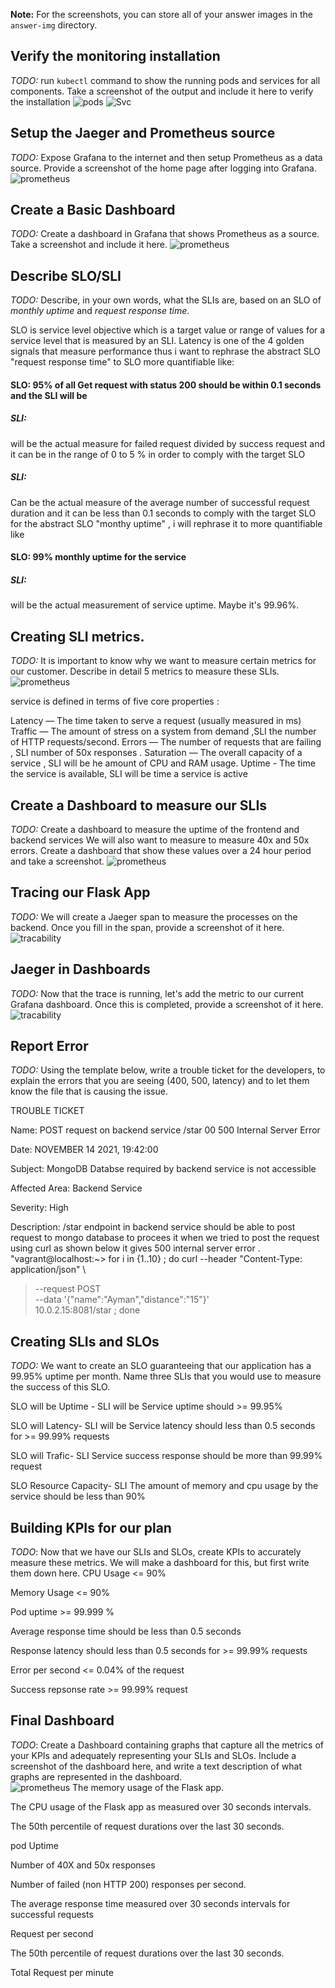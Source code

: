 **Note:** For the screenshots, you can store all of your answer images in the `answer-img` directory.

## Verify the monitoring installation

*TODO:* run `kubectl` command to show the running pods and services for all components. Take a screenshot of the output and include it here to verify the installation
![pods](https://github.com/aykamal2016/Observability/blob/master/Project_Starter_Files-Building_a_Metrics_Dashboard/answer-img/pods-monitoring-observability.png)
![Svc](https://github.com/aykamal2016/Observability/blob/master/Project_Starter_Files-Building_a_Metrics_Dashboard/answer-img/svc-monitoring-observability.png)
## Setup the Jaeger and Prometheus source
*TODO:* Expose Grafana to the internet and then setup Prometheus as a data source. Provide a screenshot of the home page after logging into Grafana.
![prometheus](https://github.com/aykamal2016/Observability/blob/master/Project_Starter_Files-Building_a_Metrics_Dashboard/answer-img/gravana_observability.png)

## Create a Basic Dashboard
*TODO:* Create a dashboard in Grafana that shows Prometheus as a source. Take a screenshot and include it here.
![prometheus](https://github.com/aykamal2016/Observability/blob/master/Project_Starter_Files-Building_a_Metrics_Dashboard/answer-img/prometheus-totalhttp-observability.png) 

## Describe SLO/SLI
*TODO:* Describe, in your own words, what the SLIs are, based on an SLO of *monthly uptime* and *request response time*.

SLO is  service level objective  which is a target value or range of values for a service level that is measured by an SLI. Latency is one of the 4 golden signals that measure performance thus i want to rephrase the abstract SLO "request response time" to SLO more quantifiable like:
#### SLO: 95% of all Get request with status 200 should be within 0.1 seconds and the SLI will be 
  ##### SLI: 
  will be the actual measure for failed request divided by success request and it can be in the range of 0 to 5 % in order to comply with the target SLO
  ##### SLI: 
  Can be the actual measure of the average number of successful request duration and it can be less than 0.1 seconds to comply with the target SLO 
for the abstract SLO "monthy uptime" , i will rephrase it to more quantifiable like 
#### SLO: 99% monthly uptime for the service 
  ##### SLI: 
  will be the actual measurement of service uptime. Maybe it's  99.96%.

## Creating SLI metrics.
*TODO:* It is important to know why we want to measure certain metrics for our customer. Describe in detail 5 metrics to measure these SLIs. 
![prometheus](https://github.com/aykamal2016/Observability/blob/master/Project_Starter_Files-Building_a_Metrics_Dashboard/answer-img/final-totalhttp-observability.png)

service is defined in terms of five core properties :

Latency — The time taken to serve a request (usually measured in ms) 
Traffic — The amount of stress on a system from demand ,SLI the number of HTTP requests/second.
Errors — The number of requests that are failing , SLI number of 50x responses .
Saturation — The overall capacity of a service , SLI  will be he amount of CPU and RAM usage.
Uptime - The time the service is available, SLI will be time a service is active

## Create a Dashboard to measure our SLIs
*TODO:* Create a dashboard to measure the uptime of the frontend and backend services We will also want to measure to measure 40x and 50x errors. Create a dashboard that show these values over a 24 hour period and take a screenshot.
![prometheus](https://github.com/aykamal2016/Observability/blob/master/Project_Starter_Files-Building_a_Metrics_Dashboard/answer-img/observability-dashboard40x.png)

## Tracing our Flask App
*TODO:*  We will create a Jaeger span to measure the processes on the backend. Once you fill in the span, provide a screenshot of it here.
![tracability](https://github.com/aykamal2016/Observability/blob/master/Project_Starter_Files-Building_a_Metrics_Dashboard/answer-img/tracability.png)

## Jaeger in Dashboards
*TODO:* Now that the trace is running, let's add the metric to our current Grafana dashboard. Once this is completed, provide a screenshot of it here.
![tracability](https://github.com/aykamal2016/Observability/blob/master/Project_Starter_Files-Building_a_Metrics_Dashboard/answer-img/jaeger-prometheus.png)
## Report Error
*TODO:* Using the template below, write a trouble ticket for the developers, to explain the errors that you are seeing (400, 500, latency) and to let them know the file that is causing the issue.

TROUBLE TICKET

Name: POST request on backend service /star  00 500 Internal Server Error

Date: NOVEMBER 14 2021, 19:42:00

Subject: MongoDB Databse required by backend service is not accessible 

Affected Area: Backend Service

Severity: High


Description: /star endpoint in backend service should be able to post request to mongo database to procees it when we tried to post the request  using curl as shown below it gives 500 internal server error .
"vagrant@localhost:~> for i in {1..10} ; do curl --header "Content-Type: application/json" \
>   --request POST \
>   --data '{"name":"Ayman","distance":"15"}' \
>   10.0.2.15:8081/star ; done
## Creating SLIs and SLOs
*TODO:* We want to create an SLO guaranteeing that our application has a 99.95% uptime per month. Name three SLIs that you would use to measure the success of this SLO.

SLO will be Uptime - SLI will be Service uptime should >= 99.95%

SLO will Latency- SLI will be Service latency should less than 0.5 seconds for >= 99.99% requests

SLO will Trafic-  SLI Service success response should be more than 99.99% request

SLO Resource Capacity- SLI The amount of memory and cpu usage by the service should be less than 90%


## Building KPIs for our plan
*TODO*: Now that we have our SLIs and SLOs, create KPIs to accurately measure these metrics. We will make a dashboard for this, but first write them down here.
CPU Usage <= 90%

Memory Usage <= 90%

Pod uptime >= 99.999 %

Average response time should be less than 0.5 seconds

Response latency should less than 0.5 seconds for >= 99.99% requests

Error per second <= 0.04% of the request

Success repsonse rate >= 99.99% request

## Final Dashboard
*TODO*: Create a Dashboard containing graphs that capture all the metrics of your KPIs and adequately representing your SLIs and SLOs. Include a screenshot of the dashboard here, and write a text description of what graphs are represented in the dashboard.  
![prometheus](https://github.com/aykamal2016/Observability/blob/master/Project_Starter_Files-Building_a_Metrics_Dashboard/answer-img/final-dashboard.png)
The memory usage of the Flask app. 

The CPU usage of the Flask app as measured over 30 seconds intervals.

The 50th percentile of request durations over the last 30 seconds.

pod Uptime

Number  of 40X and 50x responses

Number of failed (non HTTP 200) responses per second.

The average response time measured over 30 seconds intervals for successful requests

Request per second 

The 50th percentile of request durations over the last 30 seconds. 

Total Request per minute 
